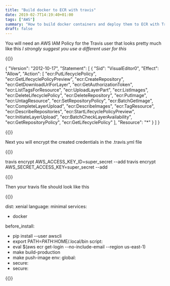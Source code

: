 ```yaml
---
title: "Build docker to ECR with travis"
date: 2019-02-7T14:19:40+01:00
tags: ["AWS"]
summary: "How to build docker containers and deploy them to ECR with Travis CI"
draft: false
---
```


You will need an AWS IAM Policy for the Travis user that looks pretty much like this _I strongly suggest you use a different user for this_

{{<highlight json>}}

{
    "Version": "2012-10-17",
    "Statement": [
        {
            "Sid": "VisualEditor0",
            "Effect": "Allow",
            "Action": [
                "ecr:PutLifecyclePolicy",
                "ecr:GetLifecyclePolicyPreview",
                "ecr:CreateRepository",
                "ecr:GetDownloadUrlForLayer",
                "ecr:GetAuthorizationToken",
                "ecr:ListTagsForResource",
                "ecr:UploadLayerPart",
                "ecr:ListImages",
                "ecr:DeleteLifecyclePolicy",
                "ecr:DeleteRepository",
                "ecr:PutImage",
                "ecr:UntagResource",
                "ecr:SetRepositoryPolicy",
                "ecr:BatchGetImage",
                "ecr:CompleteLayerUpload",
                "ecr:DescribeImages",
                "ecr:TagResource",
                "ecr:DescribeRepositories",
                "ecr:StartLifecyclePolicyPreview",
                "ecr:InitiateLayerUpload",
                "ecr:BatchCheckLayerAvailability",
                "ecr:GetRepositoryPolicy",
                "ecr:GetLifecyclePolicy"
            ],
            "Resource": "*"
        }
    ]
}

{{</highlight>}}


Next you will encrypt the created credentials in the .travis.yml file


{{<highlight bash>}}

travis encrypt AWS_ACCESS_KEY_ID=super_secret --add
travis encrypt AWS_SECRET_ACCESS_KEY=super_secret --add

{{</highlight>}}


Then your travis file should look like this


{{<highlight yaml>}}

dist: xenial
language: minimal
services:
  - docker

before_install:
  - pip install --user awscli
  - export PATH=$PATH:$HOME/.local/bin
script:
  - eval $(aws ecr get-login --no-include-email --region us-east-1)
  - make build-production
  - make push-image
env:
  global:
  - secure: <your encrypted key>
  - secure: <your encrypted key>


{{</highlight>}}